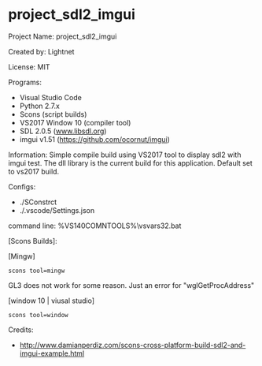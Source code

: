 # project_sdl2_imgui

Project Name: project_sdl2_imgui

Created by: Lightnet

License: MIT

Programs:
 * Visual Studio Code
 * Python 2.7.x
  * Scons (script builds)
 * VS2017 Window 10 (compiler tool)
 * SDL 2.0.5 (www.libsdl.org)
 * imgui v1.51 (https://github.com/ocornut/imgui)

Information: Simple compile build using VS2017 tool to display sdl2 with imgui test. The dll library is the current build for this application. Default set to vs2017 build.

Configs:
 * ./SConstrct 
 * ./.vscode/Settings.json

command line: %VS140COMNTOOLS%\vsvars32.bat

[Scons Builds]:

[Mingw]

   `scons tool=mingw`

   GL3 does not work for some reason. Just an error for "wglGetProcAddress"

[window 10 | viusal studio]

   `scons tool=window`

Credits: 
 * http://www.damianperdiz.com/scons-cross-platform-build-sdl2-and-imgui-example.html